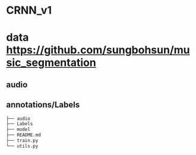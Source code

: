 # CRNN_v1

# data https://github.com/sungbohsun/music_segmentation
## audio
## annotations/Labels

```bash
├── audio
├── Labels
├── model
├── README.md
├── train.py
└── utils.py
```
